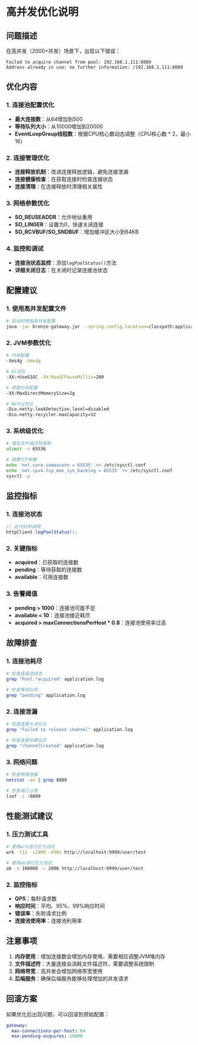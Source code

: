 # 高并发优化说明

## 问题描述
在高并发（2000+并发）场景下，出现以下错误：
```
Failed to acquire channel from pool: 192.168.1.111:8089
Address already in use: no further information: /192.168.1.111:8089
```

## 优化内容

### 1. 连接池配置优化
- **最大连接数**：从64增加到500
- **等待队列大小**：从10000增加到20000
- **EventLoopGroup线程数**：根据CPU核心数动态调整（CPU核心数 * 2，最小16）

### 2. 连接管理优化
- **连接释放机制**：改进连接释放逻辑，避免连接泄漏
- **连接健康检查**：在获取连接时检查连接状态
- **连接清理**：在连接释放时清理相关属性

### 3. 网络参数优化
- **SO_REUSEADDR**：允许地址重用
- **SO_LINGER**：设置为0，快速关闭连接
- **SO_RCVBUF/SO_SNDBUF**：增加缓冲区大小到64KB

### 4. 监控和调试
- **连接池状态监控**：添加`logPoolStatus()`方法
- **详细关闭日志**：在关闭时记录连接池状态

## 配置建议

### 1. 使用高并发配置文件
```bash
# 启动时使用高并发配置
java -jar bronze-gateway.jar --spring.config.location=classpath:application-high-concurrency.yml
```

### 2. JVM参数优化
```bash
# 内存配置
-Xms4g -Xmx4g

# GC优化
-XX:+UseG1GC -XX:MaxGCPauseMillis=200

# 直接内存配置
-XX:MaxDirectMemorySize=2g

# Netty优化
-Dio.netty.leakDetection.level=disabled
-Dio.netty.recycler.maxCapacity=32
```

### 3. 系统级优化
```bash
# 增加文件描述符限制
ulimit -n 65536

# 调整TCP参数
echo 'net.core.somaxconn = 65535' >> /etc/sysctl.conf
echo 'net.ipv4.tcp_max_syn_backlog = 65535' >> /etc/sysctl.conf
sysctl -p
```

## 监控指标

### 1. 连接池状态
```java
// 在代码中调用
httpClient.logPoolStatus();
```

### 2. 关键指标
- **acquired**：已获取的连接数
- **pending**：等待获取的连接数
- **available**：可用连接数

### 3. 告警阈值
- **pending > 1000**：连接池可能不足
- **available < 10**：连接池接近耗尽
- **acquired > maxConnectionsPerHost * 0.8**：连接池使用率过高

## 故障排查

### 1. 连接池耗尽
```bash
# 检查连接池状态
grep "Pool.*acquired" application.log

# 检查等待队列
grep "pending" application.log
```

### 2. 连接泄漏
```bash
# 检查连接关闭日志
grep "Failed to release channel" application.log

# 检查连接创建日志
grep "channelCreated" application.log
```

### 3. 网络问题
```bash
# 检查网络连接
netstat -an | grep 8089

# 检查端口占用
lsof -i :8089
```

## 性能测试建议

### 1. 压力测试工具
```bash
# 使用wrk进行压力测试
wrk -t12 -c2000 -d30s http://localhost:9999/user/test

# 使用ab进行压力测试
ab -n 100000 -c 2000 http://localhost:9999/user/test
```

### 2. 监控指标
- **QPS**：每秒请求数
- **响应时间**：平均、95%、99%响应时间
- **错误率**：失败请求比例
- **连接池使用率**：连接池利用率

## 注意事项

1. **内存使用**：增加连接数会增加内存使用，需要相应调整JVM堆内存
2. **文件描述符**：大量连接会消耗文件描述符，需要调整系统限制
3. **网络带宽**：高并发会增加网络带宽使用
4. **后端服务**：确保后端服务能够处理增加的并发请求

## 回滚方案

如果优化后出现问题，可以回滚到原始配置：
```yaml
gateway:
  max-connections-per-host: 64
  max-pending-acquires: 10000
``` 